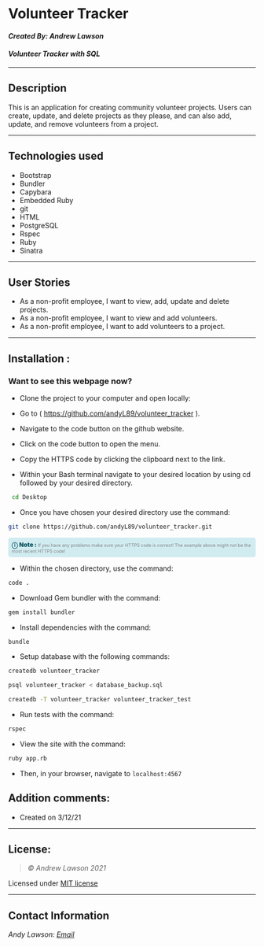 # Volunteer Tracker
#### *Created By: Andrew Lawson*
#### *Volunteer Tracker with SQL*

* * *

## Description
This is an application for creating community volunteer projects. Users can create, update, and delete projects as they please, and can also add, update, and remove volunteers from a project.
* * *

## Technologies used
* Bootstrap
* Bundler
* Capybara
* Embedded Ruby
* git
* HTML
* PostgreSQL
* Rspec
* Ruby
* Sinatra

* * *
## User Stories

* As a non-profit employee, I want to view, add, update and delete projects.
* As a non-profit employee, I want to view and add volunteers.
* As a non-profit employee, I want to add volunteers to a project.

* * *
## Installation :
### Want to see this webpage now?

* Clone the project to your computer and open locally:

* Go to ( https://github.com/andyL89/volunteer_tracker ).

*  Navigate to the code button on the github website.

* Click on the code button to open the menu.

- Copy the HTTPS code by clicking the clipboard next to the link.

- Within your Bash terminal navigate to your desired location by using cd followed by your desired directory.

```bash
 cd Desktop
```

- Once you have chosen your desired directory use the command:
```bash
git clone https://github.com/andyL89/volunteer_tracker.git
```

<div
  style="
    background-color: #d1ecf1;
    color: grey; padding: 6px;
    font-size: 9px;
    border-radius: 5px;
    border: 1px solid #d4ecf1;
    margin-bottom: 12px"
>
  <span
    style="
      font-size: 12px;
      font-weight: 600;
      color: #0c5460;"
  >
    ⓘ
  </span>
  <span
    style="
      font-size: 12px;
      font-weight: 900;
      color: #0c5460;
      margin-bottom: 24px"
  >
    Note :
  </span>
  If you have any problems make sure your HTTPS code is correct! The example above might not be the most recent HTTPS code!
</div>


* Within the chosen directory, use the command:

``` bash
code .
```

* Download Gem bundler with the command:

``` bash
gem install bundler
```

* Install dependencies with the command:

``` bash
bundle
```

* Setup database with the following commands:

``` bash
createdb volunteer_tracker
```
``` bash
psql volunteer_tracker < database_backup.sql
```
``` bash
createdb -T volunteer_tracker volunteer_tracker_test
```

* Run tests with the command:

``` bash
rspec
```

* View the site with the command:

``` bash
ruby app.rb
```

* Then, in your browser, navigate to `localhost:4567`

## Addition comments:
* Created on 3/12/21

* * *

## License:
> *&copy; Andrew Lawson 2021*

Licensed under [MIT license](https://mit-license.org/)

* * *

## Contact Information
_Andy Lawson: [Email](alawson89@gmail.com)_